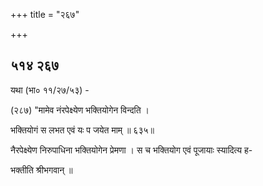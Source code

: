 +++
title = "२६७"

+++


## ५१४ २६७
यथा (भा० ११/२७/५३) - 

(२८७) "मामेव नंरपेक्ष्येण भक्तियोगेन विन्दति । 

भक्तियोगं स लभत एवं यः प जयेत माम् ॥ ६३५॥ 

नैरपेक्ष्येण निरुपाधिना भक्तियोगेन प्रेमणा । स च भक्तियोग एवं पूजायाः स्यादित्य ह- 

भक्तीति श्रीभगवान् ॥ 
